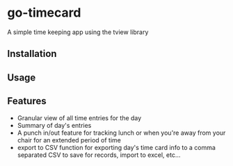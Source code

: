 # go-timecard
A simple time keeping app using the tview library

## Installation

## Usage

## Features

- Granular view of all time entries for the day
- Summary of day's entries
- A punch in/out feature for tracking lunch or when you're away from your chair for an extended period of time
- export to CSV function for exporting day's time card info to a comma separated CSV to save for records, import to excel, etc...

